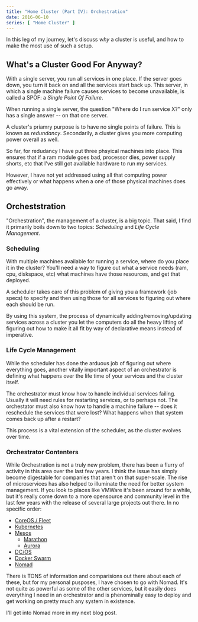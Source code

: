 ```yaml
---
title: "Home Cluster (Part IV): Orchestration"
date: 2016-06-10
series: [ "Home Cluster" ]
---
```


In this leg of my journey, let's discuss  _why_ a cluster is useful, and how to make the most use of such a setup.

## What's a Cluster Good For Anyway?

With a single server, you run all services in one place. If the server goes down, you turn it back on and all the services start back up. This server, in which a single machine failure causes services to become unavailable, is called a SPOF: a _Single Point Of Failure_.

When running a single server, the question "Where do I run service X?" only has a single answer -- on that one server.

A cluster's priamry purpose is to have no single points of failure. This is known as _redundancy_. Secondarily, a cluster gives you more computing power overall as well.

So far, for redudancy I have put three phsyical machines into place. This ensures that if a ram module goes bad, processor dies, power supply shorts, etc that I've still got available hardware to run my services.

However, I have not yet addressed using all that computing power effectively or what happens when a one of those physical machines does go away.

## Orcheststration

"Orchestration", the management of a cluster, is a big topic. That said, I find it primarily boils down to two topics: _Scheduling_ and _Life Cycle Management_.

### Scheduling

With multiple machines available for running a service, where do you place it in the cluster? You'll need a way to figure out what a service needs (ram, cpu, diskspace, etc) what machines have those resources, and get that deployed.

A scheduler takes care of this problem of giving you a framework (job specs) to specify and then using those for all services to figuring out where each  should be run.

By using this system, the process of dynamically adding/removing/updating services across a cluster you let the computers do all the heavy lifting of figuring out how to make it all fit by way of declarative means instead of imperative.

### Life Cycle Management

While the scheduler has done the arduous job of figuring out where everything goes, another vitally important aspect of an orchestrator is defining what happens over the life time of your services and the cluster itself.

The orchestrator must know how to handle individual services failing. Usually it will need rules for restarting services, or to perhaps not. The orchestator must also know how to handle a machine failure -- does it reschedule the services that were lost? What happens when that system comes back up after a restart?

This process is a vital extension of the scheduler, as the cluster evolves over time.

### Orchestrator Contenters

While Orchestration is not a truly new problem, there has been a flurry of activity in this area over the last few years. I think the issue has simply become digestable for companies that aren't on that super-scale. The rise of microservices has also helped to illuminate the need for better system management. If you look to places like VMWare it's been around for a while, but it's really come down to a more opensource and community level in the last few years with the release of several large projects out there. In no specific order:

- [CoreOS / Fleet](https://coreos.com/)
- [Kubernetes](http://kubernetes.io/)
- [Mesos](http://mesos.apache.org/)
  - [Marathon](https://mesosphere.github.io/marathon/)
  - [Aurora](http://aurora.apache.org/)
- [DC/OS](https://dcos.io/)
- [Docker Swarm](https://docs.docker.com/swarm/)
- [Nomad](https://www.nomadproject.io/)

There is TONS of information and comparisions out there about each of these, but for my personal pusposes, I have chosen to go with Nomad. It's not quite as powerful as some of the other services, but it easily does everything I need in an orchestrator and is phenominally easy to deploy and get working on pretty much any system in existence.

I'll get into Nomad more in my next blog post.
